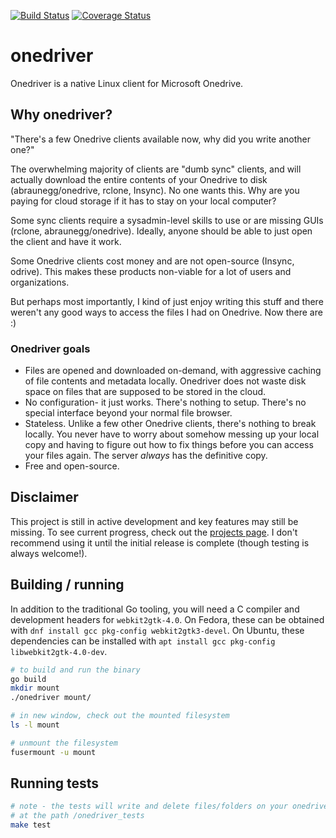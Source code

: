 [![Build Status](https://travis-ci.org/jstaf/onedriver.svg?branch=master)](https://travis-ci.org/jstaf/onedriver)
[![Coverage Status](https://coveralls.io/repos/github/jstaf/onedriver/badge.svg?branch=master)](https://coveralls.io/github/jstaf/onedriver?branch=master)

onedriver
======================================

Onedriver is a native Linux client for Microsoft Onedrive.

## Why onedriver?

"There's a few Onedrive clients available now, why did you write another one?"

The overwhelming majority of clients are "dumb sync" clients, and will actually 
download the entire contents of your Onedrive to disk (abraunegg/onedrive, 
rclone, Insync). No one wants this. Why are you paying for cloud storage if it
has to stay on your local computer?

Some sync clients require a sysadmin-level skills to use or are missing GUIs 
(rclone, abraunegg/onedrive). Ideally, anyone should be able to just open the 
client and have it work.

Some Onedrive clients cost money and are not open-source (Insync, odrive). This 
makes these products non-viable for a lot of users and organizations.

But perhaps most importantly, I kind of just enjoy writing this stuff and there
weren't any good ways to access the files I had on Onedrive. Now there are :)

### Onedriver goals

* Files are opened and downloaded on-demand, with aggressive caching of file 
  contents and metadata locally. Onedriver does not waste disk space on files
  that are supposed to be stored in the cloud.
* No configuration- it just works. There's nothing to setup. There's no special
  interface beyond your normal file browser.
* Stateless. Unlike a few other Onedrive clients, there's nothing to 
  break locally. You never have to worry about somehow messing up your local 
  copy and having to figure out how to fix things before you can access your 
  files again. The server *always* has the definitive copy.
* Free and open-source.

## Disclaimer

This project is still in active development and key features may still be 
missing. To see current progress, check out the 
[projects page](https://github.com/jstaf/onedriver/projects/1). 
I don't recommend using it until the initial release is complete (though 
testing is always welcome!). 

## Building / running

In addition to the traditional Go tooling, you will need a C
compiler and development headers for `webkit2gtk-4.0`. On Fedora, these can be
obtained with `dnf install gcc pkg-config webkit2gtk3-devel`. On Ubuntu, these
dependencies can be installed with
`apt install gcc pkg-config libwebkit2gtk-4.0-dev`.

```bash
# to build and run the binary
go build
mkdir mount
./onedriver mount/

# in new window, check out the mounted filesystem
ls -l mount

# unmount the filesystem
fusermount -u mount
```

## Running tests

```bash
# note - the tests will write and delete files/folders on your onedrive account
# at the path /onedriver_tests
make test
```
